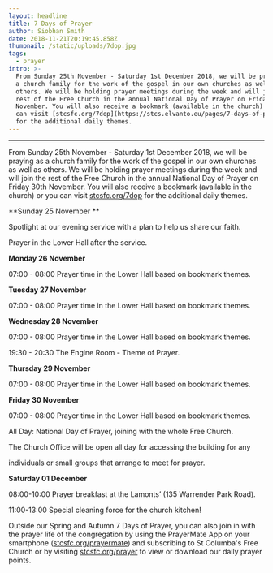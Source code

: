 ```yaml
---
layout: headline
title: 7 Days of Prayer
author: Siobhan Smith
date: 2018-11-21T20:19:45.858Z
thumbnail: /static/uploads/7dop.jpg
tags:
  - prayer
intro: >-
  ​From Sunday 25th November - Saturday 1st December 2018, we will be praying as
  a church family for the work of the gospel in our own churches as well as
  others. We will be holding prayer meetings during the week and will join the
  rest of the Free Church in the annual National Day of Prayer on Friday 30th
  November. You will also receive a bookmark (available in the church) or you
  can visit [stcsfc.org/7dop](https://stcs.elvanto.eu/pages/7-days-of-prayer/)
  for the additional daily themes.
---
```

- - -

​From Sunday 25th November - Saturday 1st December 2018, we will be praying as a church family for the work of the gospel in our own churches as well as others. We will be holding prayer meetings during the week and will join the rest of the Free Church in the annual National Day of Prayer on Friday 30th November. You will also receive a bookmark (available in the church) or you can visit [stcsfc.org/7dop](https://stcs.elvanto.eu/pages/7-days-of-prayer/) for the additional daily themes.

**Sunday 25 November **

Spotlight at our evening service with a plan to help us share our faith.

Prayer in the Lower Hall after the service.

**Monday 26 November**

07:00 - 08:00  Prayer time in the Lower Hall based on bookmark themes.

**Tuesday 27 November**

07:00 - 08:00  Prayer time in the Lower Hall based on bookmark themes.

**Wednesday 28 November**

07:00 - 08:00  Prayer time in the Lower Hall based on bookmark themes.

19:30 - 20:30  The Engine Room - Theme of Prayer.

**Thursday 29 November**

07:00 - 08:00  Prayer time in the Lower Hall based on bookmark themes.

**Friday 30 November**

07:00 - 08:00  Prayer time in the Lower Hall based on bookmark themes.

All Day: National Day of Prayer, joining with the whole Free Church.

The Church Office will be open all day for accessing the building for any

individuals or small groups that arrange to meet for prayer.

**Saturday 01 December**

08:00-10:00  Prayer breakfast at the Lamonts’ (135 Warrender Park Road).

11:00-13:00  Special cleaning force for the church kitchen!

Outside our Spring and Autumn 7 Days of Prayer, you can also join in with the prayer life of the congregation by using the PrayerMate App on your smartphone ([stcsfc.org/prayermate](http://prayermate.s3.amazonaws.com/1/feed_65.html)) and subscribing to St Columba's Free Church or by visiting [stcsfc.org/prayer](https://stcs.elvanto.eu/pages/prayer1) to view or download our daily prayer points.
